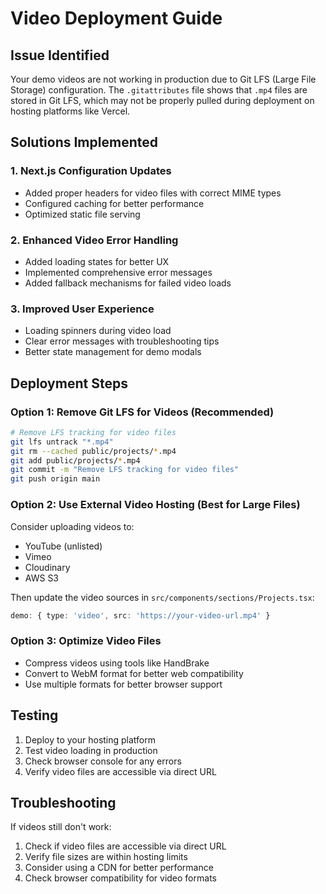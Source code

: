 # Video Deployment Guide

## Issue Identified
Your demo videos are not working in production due to Git LFS (Large File Storage) configuration. The `.gitattributes` file shows that `.mp4` files are stored in Git LFS, which may not be properly pulled during deployment on hosting platforms like Vercel.

## Solutions Implemented

### 1. Next.js Configuration Updates
- Added proper headers for video files with correct MIME types
- Configured caching for better performance
- Optimized static file serving

### 2. Enhanced Video Error Handling
- Added loading states for better UX
- Implemented comprehensive error messages
- Added fallback mechanisms for failed video loads

### 3. Improved User Experience
- Loading spinners during video load
- Clear error messages with troubleshooting tips
- Better state management for demo modals

## Deployment Steps

### Option 1: Remove Git LFS for Videos (Recommended)
```bash
# Remove LFS tracking for video files
git lfs untrack "*.mp4"
git rm --cached public/projects/*.mp4
git add public/projects/*.mp4
git commit -m "Remove LFS tracking for video files"
git push origin main
```

### Option 2: Use External Video Hosting (Best for Large Files)
Consider uploading videos to:
- YouTube (unlisted)
- Vimeo
- Cloudinary
- AWS S3

Then update the video sources in `src/components/sections/Projects.tsx`:
```typescript
demo: { type: 'video', src: 'https://your-video-url.mp4' }
```

### Option 3: Optimize Video Files
- Compress videos using tools like HandBrake
- Convert to WebM format for better web compatibility
- Use multiple formats for better browser support

## Testing
1. Deploy to your hosting platform
2. Test video loading in production
3. Check browser console for any errors
4. Verify video files are accessible via direct URL

## Troubleshooting
If videos still don't work:
1. Check if video files are accessible via direct URL
2. Verify file sizes are within hosting limits
3. Consider using a CDN for better performance
4. Check browser compatibility for video formats
